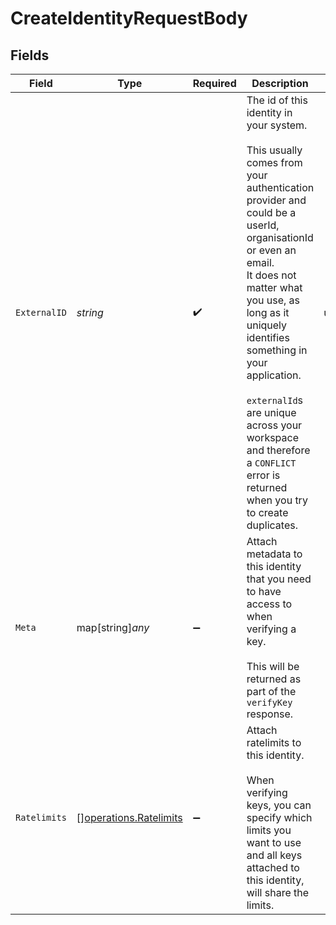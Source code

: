 # CreateIdentityRequestBody


## Fields

| Field                                                                                                                                                                                                                                                                                                                                                                                    | Type                                                                                                                                                                                                                                                                                                                                                                                     | Required                                                                                                                                                                                                                                                                                                                                                                                 | Description                                                                                                                                                                                                                                                                                                                                                                              | Example                                                                                                                                                                                                                                                                                                                                                                                  |
| ---------------------------------------------------------------------------------------------------------------------------------------------------------------------------------------------------------------------------------------------------------------------------------------------------------------------------------------------------------------------------------------- | ---------------------------------------------------------------------------------------------------------------------------------------------------------------------------------------------------------------------------------------------------------------------------------------------------------------------------------------------------------------------------------------- | ---------------------------------------------------------------------------------------------------------------------------------------------------------------------------------------------------------------------------------------------------------------------------------------------------------------------------------------------------------------------------------------- | ---------------------------------------------------------------------------------------------------------------------------------------------------------------------------------------------------------------------------------------------------------------------------------------------------------------------------------------------------------------------------------------- | ---------------------------------------------------------------------------------------------------------------------------------------------------------------------------------------------------------------------------------------------------------------------------------------------------------------------------------------------------------------------------------------- |
| `ExternalID`                                                                                                                                                                                                                                                                                                                                                                             | *string*                                                                                                                                                                                                                                                                                                                                                                                 | :heavy_check_mark:                                                                                                                                                                                                                                                                                                                                                                       | The id of this identity in your system.<br/><br/>This usually comes from your authentication provider and could be a userId, organisationId or even an email.<br/>It does not matter what you use, as long as it uniquely identifies something in your application.<br/><br/>`externalId`s are unique across your workspace and therefore a `CONFLICT` error is returned when you try to create duplicates.<br/> | user_123                                                                                                                                                                                                                                                                                                                                                                                 |
| `Meta`                                                                                                                                                                                                                                                                                                                                                                                   | map[string]*any*                                                                                                                                                                                                                                                                                                                                                                         | :heavy_minus_sign:                                                                                                                                                                                                                                                                                                                                                                       | Attach metadata to this identity that you need to have access to when verifying a key.<br/><br/>This will be returned as part of the `verifyKey` response.<br/>                                                                                                                                                                                                                          |                                                                                                                                                                                                                                                                                                                                                                                          |
| `Ratelimits`                                                                                                                                                                                                                                                                                                                                                                             | [][operations.Ratelimits](../../models/operations/ratelimits.md)                                                                                                                                                                                                                                                                                                                         | :heavy_minus_sign:                                                                                                                                                                                                                                                                                                                                                                       | Attach ratelimits to this identity.<br/><br/>When verifying keys, you can specify which limits you want to use and all keys attached to this identity, will share the limits.                                                                                                                                                                                                            |                                                                                                                                                                                                                                                                                                                                                                                          |